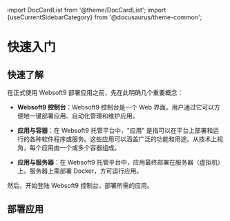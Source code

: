 import DocCardList from '@theme/DocCardList';
import {useCurrentSidebarCategory} from '@docusaurus/theme-common';


# 快速入门

## 快速了解

在正式使用 Websoft9 部署应用之前，先在此明确几个重要概念：  

- **Websoft9 控制台**：Websoft9 控制台是一个 Web 界面。用户通过它可以方便地一键部署应用、自动化管理和维护应用。

- **应用与容器**：在 Websoft9 托管平台中，"应用" 是指可以在平台上部署和运行的各种软件程序或服务。这些应用可以涵盖广泛的功能和用途。从技术上视角，每个应用由一个或多个容器组成。  

- **应用与服务器**：在 Websoft9 托管平台中，应用最终部署在服务器（虚拟机）上。服务器上需部署 Docker，方可运行应用。  

然后，开始登陆 Websoft9 控制台，部署所需的应用。

## 部署应用

<DocCardList items={useCurrentSidebarCategory().items}/>


